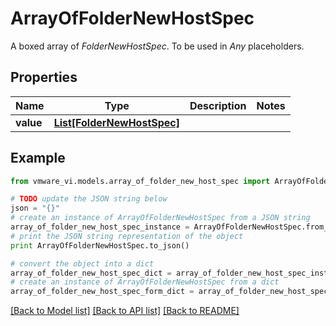 # ArrayOfFolderNewHostSpec

A boxed array of *FolderNewHostSpec*. To be used in *Any* placeholders. 

## Properties
Name | Type | Description | Notes
------------ | ------------- | ------------- | -------------
**value** | [**List[FolderNewHostSpec]**](FolderNewHostSpec.md) |  | 

## Example

```python
from vmware_vi.models.array_of_folder_new_host_spec import ArrayOfFolderNewHostSpec

# TODO update the JSON string below
json = "{}"
# create an instance of ArrayOfFolderNewHostSpec from a JSON string
array_of_folder_new_host_spec_instance = ArrayOfFolderNewHostSpec.from_json(json)
# print the JSON string representation of the object
print ArrayOfFolderNewHostSpec.to_json()

# convert the object into a dict
array_of_folder_new_host_spec_dict = array_of_folder_new_host_spec_instance.to_dict()
# create an instance of ArrayOfFolderNewHostSpec from a dict
array_of_folder_new_host_spec_form_dict = array_of_folder_new_host_spec.from_dict(array_of_folder_new_host_spec_dict)
```
[[Back to Model list]](../README.md#documentation-for-models) [[Back to API list]](../README.md#documentation-for-api-endpoints) [[Back to README]](../README.md)


